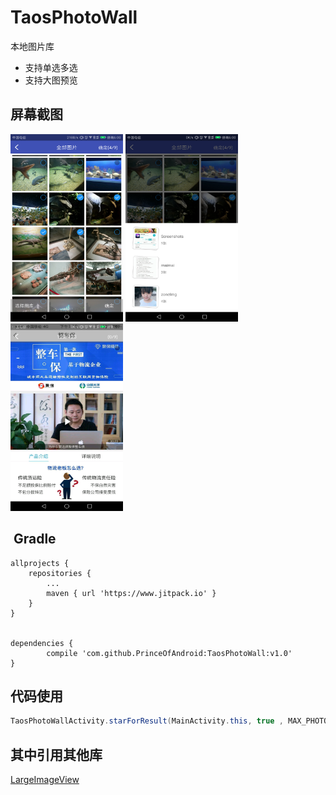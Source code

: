 # TaosPhotoWall
本地图片库
* 支持单选多选
* 支持大图预览

## 屏幕截图
<img width="180" height="300" src="https://github.com/PrinceOfAndroid/TaosPhotoWall/blob/master/screenshots/one.png"/> <img width="180" height="300" src="https://github.com/PrinceOfAndroid/TaosPhotoWall/blob/master/screenshots/two.png"/>  <img width="180" height="300" src="https://github.com/PrinceOfAndroid/TaosPhotoWall/blob/master/screenshots/three.png"/>

##  Gradle
	allprojects {
		repositories {
			...
			maven { url 'https://www.jitpack.io' }
		}
	}


	dependencies {
	        compile 'com.github.PrinceOfAndroid:TaosPhotoWall:v1.0'
	}

## 代码使用
``` java
TaosPhotoWallActivity.starForResult(MainActivity.this, true , MAX_PHOTO, CODE_PHOTO_WALL);
```

## 其中引用其他库
[LargeImageView](https://github.com/cshzhang/largeimageview "点击查看")

